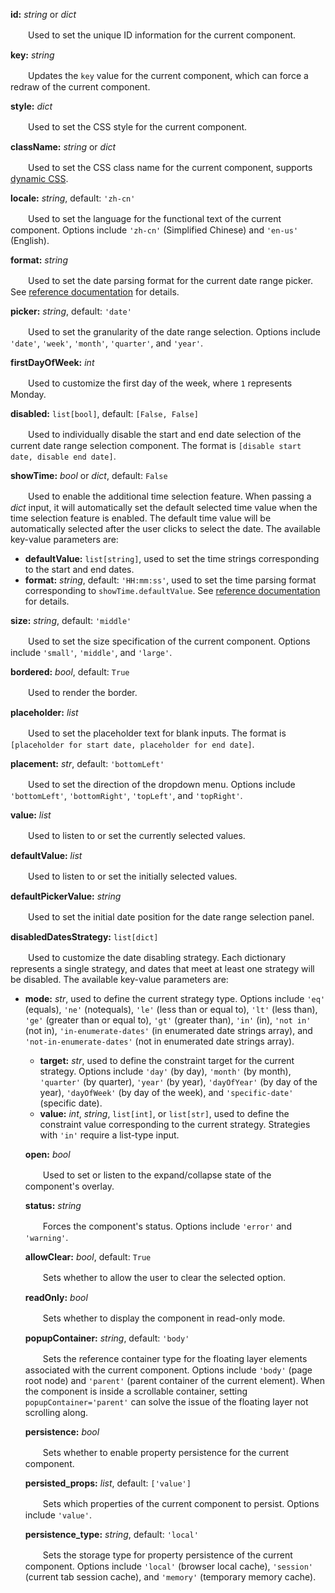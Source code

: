 **id:** *string* or *dict*

　　Used to set the unique ID information for the current component.

**key:** *string*

　　Updates the `key` value for the current component, which can force a redraw of the current component.

**style:** *dict*

　　Used to set the CSS style for the current component.

**className:** *string* or *dict*

　　Used to set the CSS class name for the current component, supports [dynamic CSS](/advanced-classname).

**locale:** *string*, default: `'zh-cn'`

　　Used to set the language for the functional text of the current component. Options include `'zh-cn'` (Simplified Chinese) and `'en-us'` (English).

**format:** *string*

　　Used to set the date parsing format for the current date range picker. See [reference documentation](https://momentjscom.readthedocs.io/en/latest/moment/04-displaying/01-format/) for details.

**picker:** *string*, default: `'date'`

　　Used to set the granularity of the date range selection. Options include `'date'`, `'week'`, `'month'`, `'quarter'`, and `'year'`.

**firstDayOfWeek:** *int*

　　Used to customize the first day of the week, where `1` represents Monday.

**disabled:** `list[bool]`, default: `[False, False]`

　　Used to individually disable the start and end date selection of the current date range selection component. The format is `[disable start date, disable end date]`.

**showTime:** *bool* or *dict*, default: `False`

　　Used to enable the additional time selection feature. When passing a *dict* input, it will automatically set the default selected time value when the time selection feature is enabled. The default time value will be automatically selected after the user clicks to select the date. The available key-value parameters are:

- **defaultValue:** `list[string]`, used to set the time strings corresponding to the start and end dates.
- **format:** *string*, default: `'HH:mm:ss'`, used to set the time parsing format corresponding to `showTime.defaultValue`. See [reference documentation](https://momentjscom.readthedocs.io/en/latest/moment/04-displaying/01-format/) for details.

**size:** *string*, default: `'middle'`

　　Used to set the size specification of the current component. Options include `'small'`, `'middle'`, and `'large'`.

**bordered:** *bool*, default: `True`

　　Used to render the border.

**placeholder:** *list*

　　Used to set the placeholder text for blank inputs. The format is `[placeholder for start date, placeholder for end date]`.

**placement:** *str*, default: `'bottomLeft'`

　　Used to set the direction of the dropdown menu. Options include `'bottomLeft'`, `'bottomRight'`, `'topLeft'`, and `'topRight'`.

**value:** *list*

　　Used to listen to or set the currently selected values.

**defaultValue:** *list*

　　Used to listen to or set the initially selected values.

**defaultPickerValue:** *string*

　　Used to set the initial date position for the date range selection panel.

**disabledDatesStrategy:** `list[dict]`

　　Used to customize the date disabling strategy. Each dictionary represents a single strategy, and dates that meet at least one strategy will be disabled. The available key-value parameters are:

- **mode:** *str*, used to define the current strategy type. Options include `'eq'` (equals), `'ne'` (notequals), `'le'` (less than or equal to), `'lt'` (less than), `'ge'` (greater than or equal to), `'gt'` (greater than), `'in'` (in), `'not in'` (not in), `'in-enumerate-dates'` (in enumerated date strings array), and `'not-in-enumerate-dates'` (not in enumerated date strings array).

  - **target:** *str*, used to define the constraint target for the current strategy. Options include `'day'` (by day), `'month'` (by month), `'quarter'` (by quarter), `'year'` (by year), `'dayOfYear'` (by day of the year), `'dayOfWeek'` (by day of the week), and `'specific-date'` (specific date).
  - **value:** *int*, *string*, `list[int]`, or `list[str]`, used to define the constraint value corresponding to the current strategy. Strategies with `'in'` require a list-type input.

  **open:** *bool*

  　　Used to set or listen to the expand/collapse state of the component's overlay.

  **status:** *string*

  　　Forces the component's status. Options include `'error'` and `'warning'`.

  **allowClear:** *bool*, default: `True`

  　　Sets whether to allow the user to clear the selected option.

  **readOnly:** *bool*

  　　Sets whether to display the component in read-only mode.

  **popupContainer:** *string*, default: `'body'`

  　　Sets the reference container type for the floating layer elements associated with the current component. Options include `'body'` (page root node) and `'parent'` (parent container of the current element). When the component is inside a scrollable container, setting `popupContainer='parent'` can solve the issue of the floating layer not scrolling along.

  **persistence:** *bool*

  　　Sets whether to enable property persistence for the current component.

  **persisted_props:** *list*, default: `['value']`

  　　Sets which properties of the current component to persist. Options include `'value'`.

  **persistence_type:** *string*, default: `'local'`

  　　Sets the storage type for property persistence of the current component. Options include `'local'` (browser local cache), `'session'` (current tab session cache), and `'memory'` (temporary memory cache).